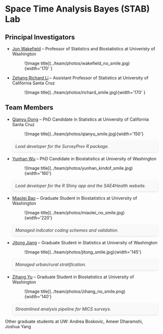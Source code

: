 # Space Time Analysis Bayes (STAB) Lab

## Principal Investigators
<div class="grid cards" markdown>

- <a href="https://faculty.washington.edu/jonno/" target="_blank">Jon Wakefield</a> – Professor of Statistics and Biostatistics at Univeristy of Washington
    <!-- <p style="font-style: italic; padding: 20px; margin: 20px 0; background-color: #f9f9f9; color: #333; border-radius: 5px; text-align: left; box-shadow: 0 2px 5px rgba(0,0,0,0.1);">
        "In my professional life, I’ve tried to develop models that can be useful. This project has been an opportunity to do something really important."
    </p> -->
   <!-- ![Image title](../team/photos/wakefield_no_smile.jpg){ align=left }-->
    <figure markdown="span">
    ![Image title](../team/photos/wakefield_no_smile.jpg){width='170' }
    </figure>

- <a href="https://zehangli.com/" target="_blank">Zehang Richard Li</a> – Assistant Professor of Statistics at University of California Santa Cruz
    <figure markdown="span">
    ![Image title](../team/photos/richard_smile.jpg){width='170' }
    </figure>


</div>


## Team Members

<div class="grid cards" markdown>

- <a href="https://qianyu313.github.io/qd33/" target="_blank">Qianyu Dong</a> – PhD Candidate in Statistics at University of California Santa Cruz
    <figure markdown="span">
    ![Image title](../team/photos/qianyu_smile.jpg){width='150'}
    </figure>
    <p style="font-style: italic; padding: 10px; margin: 10px 0; background-color: #f9f9f9; color: #333; border-radius: 5px; text-align: left; box-shadow: 0 2px 5px rgba(0,0,0,0.1);">
        Lead developer for the SurveyPrev R package.
    </p>

- <a href="https://www.linkedin.com/in/yunhan-wu-956902297" target="_blank">Yunhan Wu</a> – PhD Candidate in Biostatistics at University of Washington
    <figure markdown="span">
    ![Image title](../team/photos/yunhan_kindof_smile.jpg){width='160'}
    </figure>
    <p style="font-style: italic; padding: 10px; margin: 10px 0; background-color: #f9f9f9; color: #333; border-radius: 5px; text-align: left; box-shadow: 0 2px 5px rgba(0,0,0,0.1);">
        Lead developer for the R Shiny app and the SAE4Health website.
    </p>

- <a href="https://www.linkedin.com/in/miaolei-bao-95683a294" target="_blank">Miaolei Bao</a> – Graduate Student in Biostatistics at University of Washington
    <figure markdown="span">
    ![Image title](../team/photos/miaolei_no_smile.jpg){width='220'}
    </figure>
    <p style="font-style: italic; padding: 10px; margin: 10px 0; background-color: #f9f9f9; color: #333; border-radius: 5px; text-align: left; box-shadow: 0 2px 5px rgba(0,0,0,0.1);">
        Managed indicator coding schemes and validation.
    </p>

- <a href="https://www.linkedin.com/in/jitong-jiang-b36392222" target="_blank">Jitong Jiang</a> – Graduate Student in Statistics at University of Washington
    <figure markdown="span">
    ![Image title](../team/photos/jitong_smile.jpg){width='145'}
    </figure>
    <p style="font-style: italic; padding: 10px; margin: 10px 0; background-color: #f9f9f9; color: #333; border-radius: 5px; text-align: left; box-shadow: 0 2px 5px rgba(0,0,0,0.1);">
        Managed urban/rural stratification.
    </p>

- <a href="https://www.linkedin.com/in/zihang-yu-572793292" target="_blank">Zihang Yu</a> – Graduate Student in Biostatistics at University of Washington
    <figure markdown="span">
    ![Image title](../team/photos/zihang_no_smile.png){width='140'}
    </figure>
    <p style="font-style: italic; padding: 10px; margin: 10px 0; background-color: #f9f9f9; color: #333; border-radius: 5px; text-align: left; box-shadow: 0 2px 5px rgba(0,0,0,0.1);">
        Streamlined analysis pipeline for MICS surveys.
    </p>


</div>


Other graduate students at UW: Andrea Boskovic, Ameer Dharamshi, Joshua Yang
